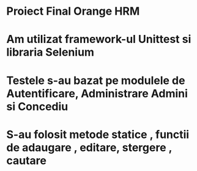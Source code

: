 # Proiect Final Orange HRM 
# Am utilizat framework-ul Unittest si libraria Selenium 
# Testele s-au bazat pe modulele de Autentificare, Administrare Admini si Concediu
# S-au folosit metode statice , functii de adaugare , editare, stergere , cautare
